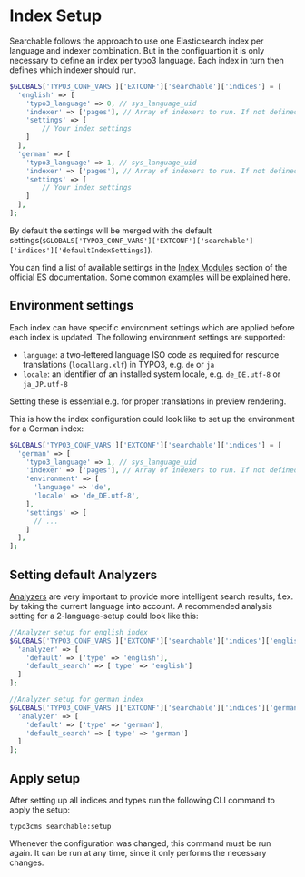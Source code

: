 # Index Setup

Searchable follows the approach to use one Elasticsearch index per language and indexer combination. But in the configuartion it is only necessary to define an index per typo3 language. Each index in turn then defines which indexer should run.

```php
$GLOBALS['TYPO3_CONF_VARS']['EXTCONF']['searchable']['indices'] = [
  'english' => [
    'typo3_language' => 0, // sys_language_uid
    'indexer' => ['pages'], // Array of indexers to run. If not defined all indexer will be executed
    'settings' => [
        // Your index settings
    ]
  ],
  'german' => [
    'typo3_language' => 1, // sys_language_uid
    'indexer' => ['pages'], // Array of indexers to run. If not defined all indexer will be executed
    'settings' => [
        // Your index settings
    ]
  ],
];
```

By default the settings will be merged with the default settings(`$GLOBALS['TYPO3_CONF_VARS']['EXTCONF']['searchable']['indices']['defaultIndexSettings]`).

You can find a list of available settings in the [Index Modules](https://www.elastic.co/guide/en/elasticsearch/reference/current/index-modules.html) section of the official ES documentation. Some common examples will be explained here.

## Environment settings

Each index can have specific environment settings which are applied before each index is updated. The following environment settings are supported:

* `language`: a two-lettered language ISO code as required for resource translations (`locallang.xlf`) in TYPO3, e.g. `de` or `ja`
* `locale`: an identifier of an installed system locale, e.g. `de_DE.utf-8` or `ja_JP.utf-8`

Setting these is essential e.g. for proper translations in preview rendering.

This is how the index configuration could look like to set up the environment for a German index:

```php
$GLOBALS['TYPO3_CONF_VARS']['EXTCONF']['searchable']['indices'] = [
  'german' => [
    'typo3_language' => 1, // sys_language_uid
    'indexer' => ['pages'], // Array of indexers to run. If not defined all indexer will be executed
    'environment' => [
      'language' => 'de',
      'locale' => 'de_DE.utf-8',
    ],
    'settings' => [
      // ...
    ]
  ],
];
```

## Setting default Analyzers

[Analyzers](https://www.elastic.co/guide/en/elasticsearch/reference/current/analysis.html) are very important to provide more intelligent search results, f.ex. by taking the current language into account. A recommended analysis setting for a 2-language-setup could look like this:
```php
//Analyzer setup for english index
$GLOBALS['TYPO3_CONF_VARS']['EXTCONF']['searchable']['indices']['english']['settings']['analysis'] = [
  'analyzer' => [
    'default' => ['type' => 'english'],
    'default_search' => ['type' => 'english']
  ]
];

//Analyzer setup for german index
$GLOBALS['TYPO3_CONF_VARS']['EXTCONF']['searchable']['indices']['german']['settings']['analysis'] = [
  'analyzer' => [
    'default' => ['type' => 'german'],
    'default_search' => ['type' => 'german']
  ]
];
```

## Apply setup

After setting up all indices and types run the following CLI command to apply the setup:

    typo3cms searchable:setup

Whenever the configuration was changed, this command must be run again. It can be run at any time, since it only performs the necessary changes.

